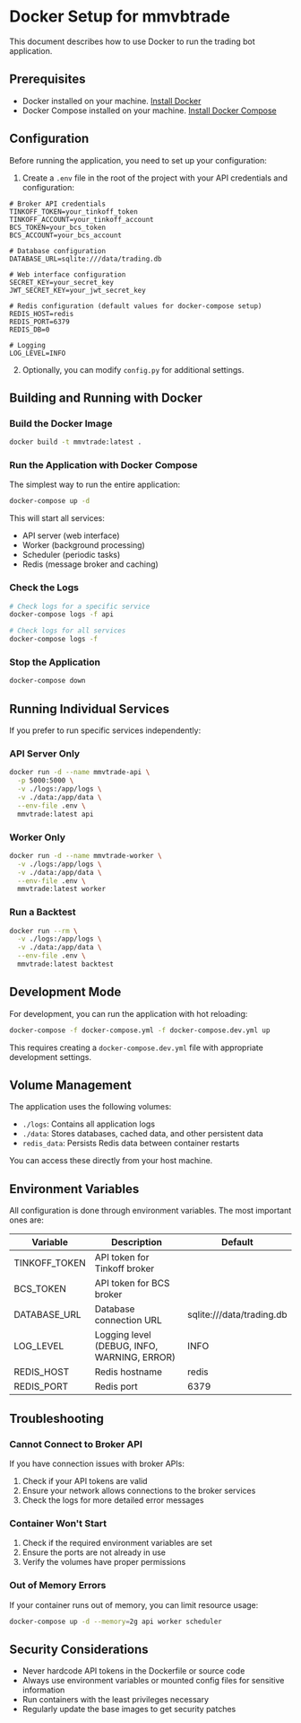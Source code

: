 # Docker Setup for mmvbtrade

This document describes how to use Docker to run the trading bot application.

## Prerequisites

- Docker installed on your machine. [Install Docker](https://docs.docker.com/get-docker/)
- Docker Compose installed on your machine. [Install Docker Compose](https://docs.docker.com/compose/install/)

## Configuration

Before running the application, you need to set up your configuration:

1. Create a `.env` file in the root of the project with your API credentials and configuration:

```
# Broker API credentials
TINKOFF_TOKEN=your_tinkoff_token
TINKOFF_ACCOUNT=your_tinkoff_account
BCS_TOKEN=your_bcs_token
BCS_ACCOUNT=your_bcs_account

# Database configuration
DATABASE_URL=sqlite:///data/trading.db

# Web interface configuration
SECRET_KEY=your_secret_key
JWT_SECRET_KEY=your_jwt_secret_key

# Redis configuration (default values for docker-compose setup)
REDIS_HOST=redis
REDIS_PORT=6379
REDIS_DB=0

# Logging
LOG_LEVEL=INFO
```

2. Optionally, you can modify `config.py` for additional settings.

## Building and Running with Docker

### Build the Docker Image

```bash
docker build -t mmvtrade:latest .
```

### Run the Application with Docker Compose

The simplest way to run the entire application:

```bash
docker-compose up -d
```

This will start all services:
- API server (web interface)
- Worker (background processing)
- Scheduler (periodic tasks)
- Redis (message broker and caching)

### Check the Logs

```bash
# Check logs for a specific service
docker-compose logs -f api

# Check logs for all services
docker-compose logs -f
```

### Stop the Application

```bash
docker-compose down
```

## Running Individual Services

If you prefer to run specific services independently:

### API Server Only

```bash
docker run -d --name mmvtrade-api \
  -p 5000:5000 \
  -v ./logs:/app/logs \
  -v ./data:/app/data \
  --env-file .env \
  mmvtrade:latest api
```

### Worker Only

```bash
docker run -d --name mmvtrade-worker \
  -v ./logs:/app/logs \
  -v ./data:/app/data \
  --env-file .env \
  mmvtrade:latest worker
```

### Run a Backtest

```bash
docker run --rm \
  -v ./logs:/app/logs \
  -v ./data:/app/data \
  --env-file .env \
  mmvtrade:latest backtest
```

## Development Mode

For development, you can run the application with hot reloading:

```bash
docker-compose -f docker-compose.yml -f docker-compose.dev.yml up
```

This requires creating a `docker-compose.dev.yml` file with appropriate development settings.

## Volume Management

The application uses the following volumes:

- `./logs`: Contains all application logs
- `./data`: Stores databases, cached data, and other persistent data
- `redis_data`: Persists Redis data between container restarts

You can access these directly from your host machine.

## Environment Variables

All configuration is done through environment variables. The most important ones are:

| Variable | Description | Default |
|----------|-------------|---------|
| TINKOFF_TOKEN | API token for Tinkoff broker | |
| BCS_TOKEN | API token for BCS broker | |
| DATABASE_URL | Database connection URL | sqlite:///data/trading.db |
| LOG_LEVEL | Logging level (DEBUG, INFO, WARNING, ERROR) | INFO |
| REDIS_HOST | Redis hostname | redis |
| REDIS_PORT | Redis port | 6379 |

## Troubleshooting

### Cannot Connect to Broker API

If you have connection issues with broker APIs:
1. Check if your API tokens are valid
2. Ensure your network allows connections to the broker services
3. Check the logs for more detailed error messages

### Container Won't Start

1. Check if the required environment variables are set
2. Ensure the ports are not already in use
3. Verify the volumes have proper permissions

### Out of Memory Errors

If your container runs out of memory, you can limit resource usage:

```bash
docker-compose up -d --memory=2g api worker scheduler
```

## Security Considerations

- Never hardcode API tokens in the Dockerfile or source code
- Always use environment variables or mounted config files for sensitive information
- Run containers with the least privileges necessary
- Regularly update the base images to get security patches 